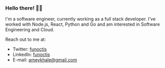 ### Hello there! 🙋‍♂️

<!--
**funoctis/funoctis** is a ✨ _special_ ✨ repository because its `README.md` (this file) appears on your GitHub profile.

Here are some ideas to get you started:

- 🔭 I’m currently working on ...
- 🌱 I’m currently learning ...
- 👯 I’m looking to collaborate on ...
- 🤔 I’m looking for help with ...
- 💬 Ask me about ...
- 📫 How to reach me: ...
- 😄 Pronouns: ...
- ⚡ Fun fact: ...
-->

I'm a software engineer, currently working as a full stack developer. I've worked with Node.js, React, Python and Go and am interested in Software Engineering and Cloud. 

Reach out to me at:
- Twitter: [funoctis](https://twitter.com/funoctis)
- LinkedIn: [funoctis](https://www.linkedin.com/in/funoctis/)
- E-mail: ameykhale@gmail.com
